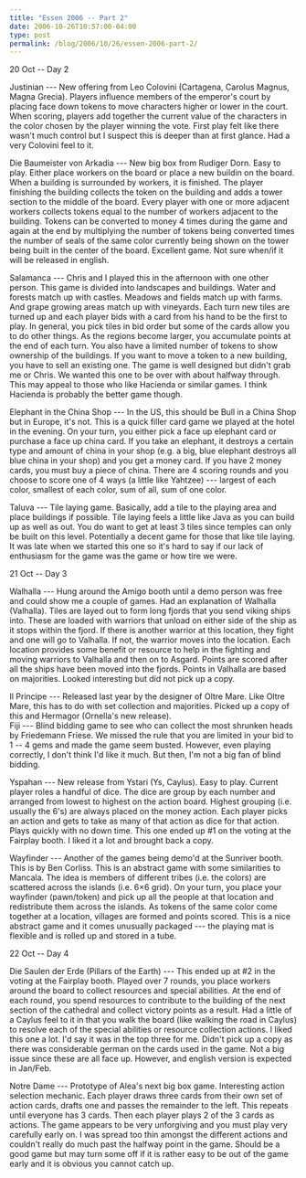 ```yaml
---
title: "Essen 2006 -- Part 2"
date: 2006-10-26T10:57:00-04:00
type: post
permalink: /blog/2006/10/26/essen-2006-part-2/
---
```

20 Oct -- Day 2

Justinian --- New offering from Leo Colovini (Cartagena, Carolus Magnus, Magna Grecia). Players influence members of the emperor's court by placing face down tokens to move characters higher or lower in the court. When scoring, players add together the current value of the characters in the color chosen by the player winning the vote. First play felt like there wasn't much control but I suspect this is deeper than at first glance. Had a very Colovini feel to it.

Die Baumeister von Arkadia --- New big box from Rudiger Dorn. Easy to play. Either place workers on the board or place a new buildin on the board. When a building is surrounded by workers, it is finished. The player finishing the building collects the token on the building and adds a tower section to the middle of the board. Every player with one or more adjacent workers collects tokens equal to the number of workers adjacent to the building. Tokens can be converted to money 4 times during the game and again at the end by multiplying the number of tokens being converted times the number of seals of the same color currently being shown on the tower being built in the center of the board. Excellent game. Not sure when/if it will be released in english.

Salamanca --- Chris and I played this in the afternoon with one other person. This game is divided into landscapes and buildings. Water and forests match up with castles. Meadows and fields match up with farms. And grape growing areas match up with vineyards. Each turn new tiles are turned up and each player bids with a card from his hand to be the first to play. In general, you pick tiles in bid order but some of the cards allow you to do other things. As the regions become larger, you accumulate points at the end of each turn. You also have a limited number of tokens to show ownership of the buildings. If you want to move a token to a new building, you have to sell an existing one. The game is well designed but didn't grab me or Chris. We wanted this one to be over with about halfway through. This may appeal to those who like Hacienda or similar games. I think Hacienda is probably the better game though.

Elephant in the China Shop --- In the US, this should be Bull in a China Shop but in Europe, it's not. This is a quick filler card game we played at the hotel in the evening. On your turn, you either pick a face up elephant card or purchase a face up china card. If you take an elephant, it destroys a certain type and amount of china in your shop (e.g. a big, blue elephant destroys all blue china in your shop) and you get a money card. If you have 2 money cards, you must buy a piece of china. There are 4 scoring rounds and you choose to score one of 4 ways (a little like Yahtzee) --- largest of each color, smallest of each color, sum of all, sum of one color.

Taluva --- Tile laying game. Basically, add a tile to the playing area and place buildings if possible. Tile laying feels a little like Java as you can build up as well as out. You do want to get at least 3 tiles since temples can only be built on this level. Potentially a decent game for those that like tile laying. It was late when we started this one so it's hard to say if our lack of enthusiasm for the game was the game or how tire we were.

21 Oct -- Day 3

Walhalla --- Hung around the Amigo booth until a demo person was free and could show me a couple of games. Had an explanation of Walhalla (Valhalla). Tiles are layed out to form long fjords that you send viking ships into. These are loaded with warriors that unload on either side of the ship as it stops within the fjord. If there is another warrior at this location, they fight and one will go to Valhalla. If not, the warrior moves into the location. Each location provides some benefit or resource to help in the fighting and moving warriors to Valhalla and then on to Asgard. Points are scored after all the ships have been moved into the fjords. Points in Valhalla are based on majorities. Looked interesting but did not pick up a copy.

Il Principe --- Released last year by the designer of Oltre Mare. Like Oltre Mare, this has to do with set collection and majorities. Picked up a copy of this and Hermagor (Ornella's new release).  
Fiji --- Blind bidding game to see who can collect the most shrunken heads by Friedemann Friese. We missed the rule that you are limited in your bid to 1 -- 4 gems and made the game seem busted. However, even playing correctly, I don't think I'd like it much. But then, I'm not a big fan of blind bidding.

Yspahan --- New release from Ystari (Ys, Caylus). Easy to play. Current player roles a handful of dice. The dice are group by each number and arranged from lowest to highest on the action board. Highest grouping (i.e. usually the 6's) are always placed on the money action. Each player picks an action and gets to take as many of that action as dice for that action. Plays quickly with no down time. This one ended up #1 on the voting at the Fairplay booth. I liked it a lot and brought back a copy.

Wayfinder --- Another of the games being demo'd at the Sunriver booth. This is by Ben Corliss. This is an abstract game with some similarities to Mancala. The idea is members of different tribes (i.e. the colors) are scattered across the islands (i.e. 6&#215;6 grid). On your turn, you place your wayfinder (pawn/token) and pick up all the people at that location and redistribute them across the islands. As tokens of the same color come together at a location, villages are formed and points scored. This is a nice abstract game and it comes unusually packaged --- the playing mat is flexible and is rolled up and stored in a tube.

22 Oct -- Day 4

Die Saulen der Erde (Pillars of the Earth) --- This ended up at #2 in the voting at the Fairplay booth. Played over 7 rounds, you place workers around the board to collect resources and special abilities. At the end of each round, you spend resources to contribute to the building of the next section of the cathedral and collect victory points as a result. Had a little of a Caylus feel to it in that you walk the board (like walking the road in Caylus) to resolve each of the special abilities or resource collection actions. I liked this one a lot. I'd say it was in the top three for me. Didn't pick up a copy as there was considerable german on the cards used in the game. Not a big issue since these are all face up. However, and english version is expected in Jan/Feb.

Notre Dame --- Prototype of Alea's next big box game. Interesting action selection mechanic. Each player draws three cards from their own set of action cards, drafts one and passes the remainder to the left. This repeats until everyone has 3 cards. Then each player plays 2 of the 3 cards as actions. The game appears to be very unforgiving and you must play very carefully early on. I was spread too thin amongst the different actions and couldn't really do much past the halfway point in the game. Should be a good game but may turn some off if it is rather easy to be out of the game early and it is obvious you cannot catch up.